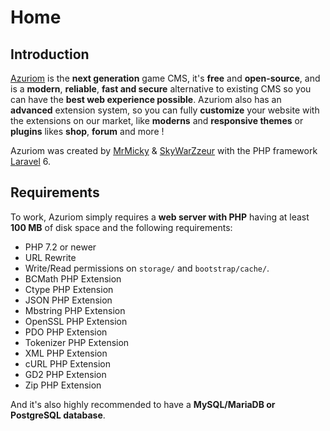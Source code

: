 # Home

## Introduction

[Azuriom](https://azuriom.com/) is the **next generation** game CMS, it's **free** and **open-source**, and is a **modern**, **reliable**, **fast and secure**
alternative to existing CMS so you can have the **best web experience possible**.
Azuriom also has an **advanced** extension system, so you can fully **customize** your website with the extensions on our market,
like **moderns** and **responsive themes** or **plugins** likes **shop**, **forum** and more !

Azuriom was created by [MrMicky](https://mrmicky.fr/) & [SkyWarZzeur](https://twitter.com/SkyWarZzeur) with the PHP framework [Laravel](https://laravel.com/) 6.

## Requirements

To work, Azuriom simply requires a **web server with PHP** having at least **100 MB**
of disk space and the following requirements:

 - PHP 7.2 or newer
 - URL Rewrite
 - Write/Read permissions on `storage/` and `bootstrap/cache/`.
 - BCMath PHP Extension
 - Ctype PHP Extension
 - JSON PHP Extension
 - Mbstring PHP Extension
 - OpenSSL PHP Extension
 - PDO PHP Extension
 - Tokenizer PHP Extension
 - XML PHP Extension
 - cURL PHP Extension
 - GD2 PHP Extension
 - Zip PHP Extension

And it's also highly recommended to have a **MySQL/MariaDB or PostgreSQL database**.
